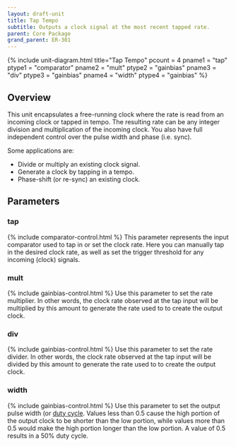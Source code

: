 ```yaml
---
layout: draft-unit
title: Tap Tempo
subtitle: Outputs a clock signal at the most recent tapped rate.
parent: Core Package
grand_parent: ER-301
---
```


{% include unit-diagram.html
title="Tap Tempo"
pcount = 4
pname1 = "tap"
ptype1 = "comparator"
pname2 = "mult"
ptype2 = "gainbias"
pname3 = "div"
ptype3 = "gainbias"
pname4 = "width"
ptype4 = "gainbias"
%}

## Overview
This unit encapsulates a free-running clock where the rate is read from an incoming clock or tapped in tempo.  The resulting rate can be any integer division and multiplication of the incoming clock.  You also have full independent control over the pulse width and phase (i.e. sync).

Some applications are:
* Divide or multiply an existing clock signal.
* Generate a clock by tapping in a tempo.
* Phase-shift (or re-sync) an existing clock.

## Parameters

### tap
{% include comparator-control.html %}
This parameter represents the input comparator used to tap in or set the clock rate.  Here you can manually tap in the desired clock rate, as well as set the trigger threshold for any incoming (clock) signals.

### mult
{% include gainbias-control.html %}
Use this parameter to set the rate multiplier.  In other words, the clock rate observed at the tap input will be multiplied by this amount to generate the rate used to to create the output clock.

### div
{% include gainbias-control.html %}
Use this parameter to set the rate divider.  In other words, the clock rate observed at the tap input will be divided by this amount to generate the rate used to to create the output clock.

### width
{% include gainbias-control.html %}
Use this parameter to set the output pulse width (or [duty cycle](https://en.wikipedia.org/wiki/Duty_cycle).  Values less than 0.5 cause the high portion of the output clock to be shorter than the low portion, while values more than 0.5 would make the high portion longer than the low portion.  A value of 0.5 results in a 50% duty cycle.
